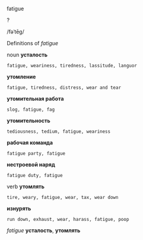 fatigue

?

/fəˈtēɡ/

Definitions of _fatigue_

noun
**усталость**

    fatigue, weariness, tiredness, lassitude, languor
**утомление**

    fatigue, tiredness, distress, wear and tear
**утомительная работа**

    slog, fatigue, fag
**утомительность**

    tediousness, tedium, fatigue, weariness
**рабочая команда**

    fatigue party, fatigue
**нестроевой наряд**

    fatigue duty, fatigue

verb
**утомлять**

    tire, weary, fatigue, wear, tax, wear down
**изнурять**

    run down, exhaust, wear, harass, fatigue, poop

_fatigue_
**усталость**, **утомлять**